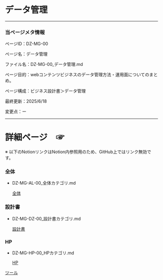 # データ管理

---

### 当ページメタ情報

ページID：DZ-MG-00

ページ名：データ管理

ファイル名：DZ-MG-00_データ管理.md

ページ目的：webコンテンツビジネスのデータ管理方法・運用面についてのまとめ。

ページ構成：ビジネス設計書＞データ管理

最終更新：2025/6/18

変更点：ー

---

# 詳細ページ　☞

※ 以下のNotionリンクはNotion内参照用のため、GitHub上ではリンク無効です。

### 全体

- DZ-MG-AL-00_全体カテゴリ.md
    
    [全体](%E3%83%86%E3%82%99%E3%83%BC%E3%82%BF%E7%AE%A1%E7%90%86%20216cd75ce18580eea1c7fa89c3b1645d/%E5%85%A8%E4%BD%93%2021ecd75ce18580e9b229e1d814146cee.md)
    

### 設計書

- DZ-MG-DZ-00_設計書カテゴリ.md
    
    [設計書](%E3%83%86%E3%82%99%E3%83%BC%E3%82%BF%E7%AE%A1%E7%90%86%20216cd75ce18580eea1c7fa89c3b1645d/%E8%A8%AD%E8%A8%88%E6%9B%B8%2021ecd75ce185803c9df6f8361ddaa2a9.md)
    

### HP

- DZ-MG-HP-00_HPカテゴリ.md
    
    [HP](%E3%83%86%E3%82%99%E3%83%BC%E3%82%BF%E7%AE%A1%E7%90%86%20216cd75ce18580eea1c7fa89c3b1645d/HP%2021ecd75ce18580899335d492a003982b.md)
    

[ツール](%E3%83%86%E3%82%99%E3%83%BC%E3%82%BF%E7%AE%A1%E7%90%86%20216cd75ce18580eea1c7fa89c3b1645d/%E3%83%84%E3%83%BC%E3%83%AB%20220cd75ce18580d38d28dd53b0a505b3.md)
